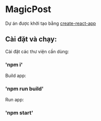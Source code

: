 # MagicPost

Dự án được khởi tạo bằng [create-react-app](https://create-react-app.dev/)

## Cài đặt và chạy:

Cài đặt các thư viện cần dùng:
### 'npm i'

Build app: 
### 'npm run build'

Run app:
### 'npm start'

